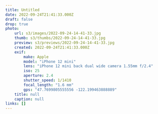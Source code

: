```yaml
---
title: Untitled
date: 2022-09-24T21:41:33.000Z
draft: false
drop: true
photo:
    url: s3/images/2022-09-24-14-41-33.jpg
    thumb: s3/thumbs/2022-09-24-14-41-33.jpg
    preview: s3/previews/2022-09-24-14-41-33.jpg
    created: 2022-09-24T21:41:33.000Z
    exif:
        make: Apple
        model: "iPhone 12 mini"
        lens: "iPhone 12 mini back dual wide camera 1.55mm f/2.4"
        iso: 25
        aperture: 2.4
        shutter_speed: 1/1410
        focal_length: "1.6 mm"
        gps: "47.7699805555556 -122.199463888889"
    title: null
    caption: null
links: []
---
```

